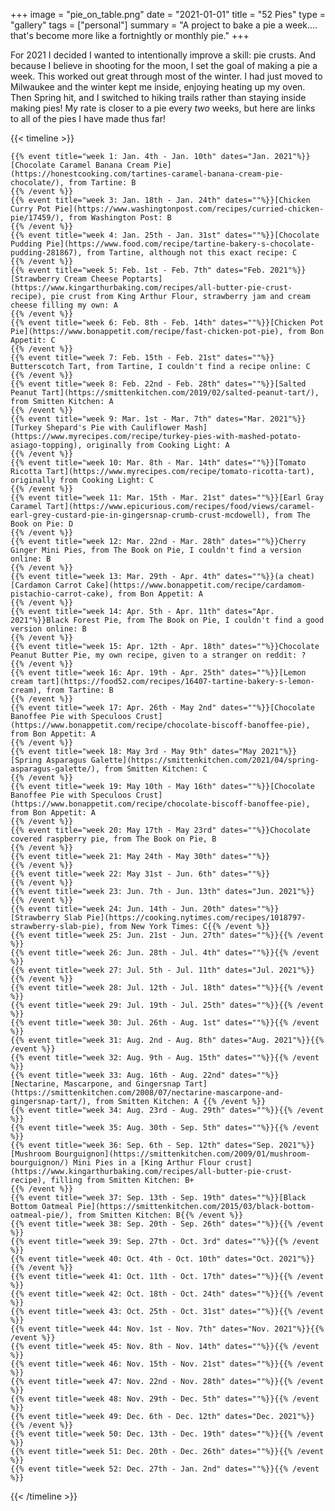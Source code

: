 +++
image = "pie_on_table.png"
date = "2021-01-01"
title = "52 Pies"
type = "gallery"
tags = ["personal"]
summary = "A project to bake a pie a week.... that's become more like a fortnightly or monthly pie."
+++

For 2021 I decided I wanted to intentionally improve a skill: pie crusts. And because I believe in shooting for the moon, I set the goal of making a pie a week. This worked out great through most of the winter. I had just moved to Milwaukee and the winter kept me inside, enjoying heating up my oven. Then Spring hit, and I switched to hiking trails rather than staying inside making pies! My rate is closer to a pie every _two_ weeks, but here are links to all of the pies I have made thus far!  

{{< timeline >}}

    {{% event title="week 1: Jan. 4th - Jan. 10th" dates="Jan. 2021"%}}[Chocolate Caramel Banana Cream Pie](https://honestcooking.com/tartines-caramel-banana-cream-pie-chocolate/), from Tartine: B
    {{% /event %}}
    {{% event title="week 3: Jan. 18th - Jan. 24th" dates=""%}}[Chicken Curry Pot Pie](https://www.washingtonpost.com/recipes/curried-chicken-pie/17459/), from Washington Post: B
    {{% /event %}}
    {{% event title="week 4: Jan. 25th - Jan. 31st" dates=""%}}[Chocolate Pudding Pie](https://www.food.com/recipe/tartine-bakery-s-chocolate-pudding-281867), from Tartine, although not this exact recipe: C
    {{% /event %}}
    {{% event title="week 5: Feb. 1st - Feb. 7th" dates="Feb. 2021"%}}[Strawberry Cream Cheese Poptarts](https://www.kingarthurbaking.com/recipes/all-butter-pie-crust-recipe), pie crust from King Arthur Flour, strawberry jam and cream cheese filling my own: A
    {{% /event %}}
    {{% event title="week 6: Feb. 8th - Feb. 14th" dates=""%}}[Chicken Pot Pie](https://www.bonappetit.com/recipe/fast-chicken-pot-pie), from Bon Appetit: C
    {{% /event %}}
    {{% event title="week 7: Feb. 15th - Feb. 21st" dates=""%}} Butterscotch Tart, from Tartine, I couldn't find a recipe online: C
    {{% /event %}}
    {{% event title="week 8: Feb. 22nd - Feb. 28th" dates=""%}}[Salted Peanut Tart](https://smittenkitchen.com/2019/02/salted-peanut-tart/), from Smitten Kitchen: A
    {{% /event %}}
    {{% event title="week 9: Mar. 1st - Mar. 7th" dates="Mar. 2021"%}}[Turkey Shepard's Pie with Cauliflower Mash](https://www.myrecipes.com/recipe/turkey-pies-with-mashed-potato-asiago-topping), originally from Cooking Light: A
    {{% /event %}}
    {{% event title="week 10: Mar. 8th - Mar. 14th" dates=""%}}[Tomato Ricotta Tart](https://www.myrecipes.com/recipe/tomato-ricotta-tart), originally from Cooking Light: C
    {{% /event %}}
    {{% event title="week 11: Mar. 15th - Mar. 21st" dates=""%}}[Earl Gray Caramel Tart](https://www.epicurious.com/recipes/food/views/caramel-earl-grey-custard-pie-in-gingersnap-crumb-crust-mcdowell), from The Book on Pie: D
    {{% /event %}}
    {{% event title="week 12: Mar. 22nd - Mar. 28th" dates=""%}}Cherry Ginger Mini Pies, from The Book on Pie, I couldn't find a version online: B
    {{% /event %}}
    {{% event title="week 13: Mar. 29th - Apr. 4th" dates=""%}}(a cheat) [Cardamon Carrot Cake](https://www.bonappetit.com/recipe/cardamom-pistachio-carrot-cake), from Bon Appetit: A
    {{% /event %}}
    {{% event title="week 14: Apr. 5th - Apr. 11th" dates="Apr. 2021"%}}Black Forest Pie, from The Book on Pie, I couldn't find a good version online: B
    {{% /event %}}
    {{% event title="week 15: Apr. 12th - Apr. 18th" dates=""%}}Chocolate Peanut Butter Pie, my own recipe, given to a stranger on reddit: ?
    {{% /event %}}
    {{% event title="week 16: Apr. 19th - Apr. 25th" dates=""%}}[Lemon cream tart](https://food52.com/recipes/16407-tartine-bakery-s-lemon-cream), from Tartine: B
    {{% /event %}}
    {{% event title="week 17: Apr. 26th - May 2nd" dates=""%}}[Chocolate Banoffee Pie with Speculoos Crust](https://www.bonappetit.com/recipe/chocolate-biscoff-banoffee-pie), from Bon Appetit: A
    {{% /event %}}
    {{% event title="week 18: May 3rd - May 9th" dates="May 2021"%}}[Spring Asparagus Galette](https://smittenkitchen.com/2021/04/spring-asparagus-galette/), from Smitten Kitchen: C
    {{% /event %}}
    {{% event title="week 19: May 10th - May 16th" dates=""%}}[Chocolate Banoffee Pie with Speculoos Crust](https://www.bonappetit.com/recipe/chocolate-biscoff-banoffee-pie), from Bon Appetit: A
    {{% /event %}}
    {{% event title="week 20: May 17th - May 23rd" dates=""%}}Chocolate covered raspberry pie, from The Book on Pie, B
    {{% /event %}}
    {{% event title="week 21: May 24th - May 30th" dates=""%}}
    {{% /event %}}
    {{% event title="week 22: May 31st - Jun. 6th" dates=""%}}
    {{% /event %}}
    {{% event title="week 23: Jun. 7th - Jun. 13th" dates="Jun. 2021"%}}{{% /event %}}
    {{% event title="week 24: Jun. 14th - Jun. 20th" dates=""%}}[Strawberry Slab Pie](https://cooking.nytimes.com/recipes/1018797-strawberry-slab-pie), from New York Times: C{{% /event %}}
    {{% event title="week 25: Jun. 21st - Jun. 27th" dates=""%}}{{% /event %}}
    {{% event title="week 26: Jun. 28th - Jul. 4th" dates=""%}}{{% /event %}}
    {{% event title="week 27: Jul. 5th - Jul. 11th" dates="Jul. 2021"%}}{{% /event %}}
    {{% event title="week 28: Jul. 12th - Jul. 18th" dates=""%}}{{% /event %}}
    {{% event title="week 29: Jul. 19th - Jul. 25th" dates=""%}}{{% /event %}}
    {{% event title="week 30: Jul. 26th - Aug. 1st" dates=""%}}{{% /event %}}
    {{% event title="week 31: Aug. 2nd - Aug. 8th" dates="Aug. 2021"%}}{{% /event %}}
    {{% event title="week 32: Aug. 9th - Aug. 15th" dates=""%}}{{% /event %}}
    {{% event title="week 33: Aug. 16th - Aug. 22nd" dates=""%}} [Nectarine, Mascarpone, and Gingersnap Tart](https://smittenkitchen.com/2008/07/nectarine-mascarpone-and-gingersnap-tart/), from Smitten Kitchen: A {{% /event %}}
    {{% event title="week 34: Aug. 23rd - Aug. 29th" dates=""%}}{{% /event %}}
    {{% event title="week 35: Aug. 30th - Sep. 5th" dates=""%}}{{% /event %}}
    {{% event title="week 36: Sep. 6th - Sep. 12th" dates="Sep. 2021"%}}[Mushroom Bourguignon](https://smittenkitchen.com/2009/01/mushroom-bourguignon/) Mini Pies in a [King Arthur Flour crust](https://www.kingarthurbaking.com/recipes/all-butter-pie-crust-recipe), filling from Smitten Kitchen: B+
    {{% /event %}}
    {{% event title="week 37: Sep. 13th - Sep. 19th" dates=""%}}[Black Bottom Oatmeal Pie](https://smittenkitchen.com/2015/03/black-bottom-oatmeal-pie/), from Smitten Kitchen: B{{% /event %}}
    {{% event title="week 38: Sep. 20th - Sep. 26th" dates=""%}}{{% /event %}}
    {{% event title="week 39: Sep. 27th - Oct. 3rd" dates=""%}}{{% /event %}}
    {{% event title="week 40: Oct. 4th - Oct. 10th" dates="Oct. 2021"%}}{{% /event %}}
    {{% event title="week 41: Oct. 11th - Oct. 17th" dates=""%}}{{% /event %}}
    {{% event title="week 42: Oct. 18th - Oct. 24th" dates=""%}}{{% /event %}}
    {{% event title="week 43: Oct. 25th - Oct. 31st" dates=""%}}{{% /event %}}
    {{% event title="week 44: Nov. 1st - Nov. 7th" dates="Nov. 2021"%}}{{% /event %}}
    {{% event title="week 45: Nov. 8th - Nov. 14th" dates=""%}}{{% /event %}}
    {{% event title="week 46: Nov. 15th - Nov. 21st" dates=""%}}{{% /event %}}
    {{% event title="week 47: Nov. 22nd - Nov. 28th" dates=""%}}{{% /event %}}
    {{% event title="week 48: Nov. 29th - Dec. 5th" dates=""%}}{{% /event %}}
    {{% event title="week 49: Dec. 6th - Dec. 12th" dates="Dec. 2021"%}}{{% /event %}}
    {{% event title="week 50: Dec. 13th - Dec. 19th" dates=""%}}{{% /event %}}
    {{% event title="week 51: Dec. 20th - Dec. 26th" dates=""%}}{{% /event %}}
    {{% event title="week 52: Dec. 27th - Jan. 2nd" dates=""%}}{{% /event %}}
    
{{< /timeline >}} 
